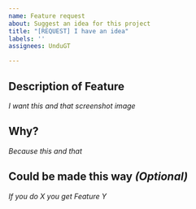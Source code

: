 ```yaml
---
name: Feature request
about: Suggest an idea for this project
title: "[REQUEST] I have an idea"
labels: ''
assignees: UnduGT

---
```


## **Description of Feature**
*I want this and that*
*screenshot* *image*

## **Why?**
*Because this and that*

## **Could be made this way** *(Optional)*
*If you do X you get Feature Y*
